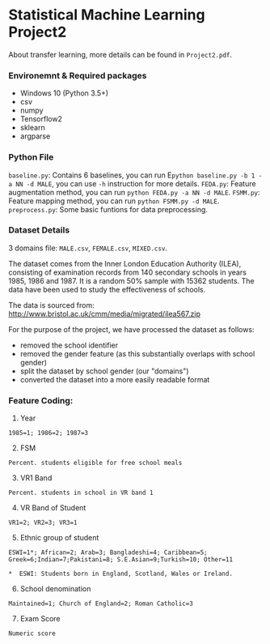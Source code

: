 # Statistical Machine Learning Project2
About transfer learning, more details can be found in `Project2.pdf`.


### Environemnt & Required packages
- Windows 10 (Python 3.5+)
- csv
- numpy
- Tensorflow2
- sklearn
- argparse


### Python File
`baseline.py`: Contains 6 baselines, you can run E`python baseline.py -b 1 -a NN -d MALE`, you can use `-h` instruction for more details.
`FEDA.py`: Feature augmentation method, you can run `python FEDA.py -a NN -d MALE`.
`FSMM.py`: Feature mapping method, you can run `python FSMM.py -d MALE`.
`preprocess.py`: Some basic funtions for data preprocessing.


### Dataset Details
3 domains file: `MALE.csv`, `FEMALE.csv`, `MIXED.csv`.

The dataset comes from the Inner London Education Authority (ILEA), consisting of examination records from 140 secondary schools in years 1985, 1986 and 1987. It is a random 50% sample with 15362 students. The data have been used to study the effectiveness of schools.

The data is sourced from:
    http://www.bristol.ac.uk/cmm/media/migrated/ilea567.zip 

For the purpose of the project, we have processed the dataset as follows:
  - removed the school identifier 
  - removed the gender feature (as this substantially overlaps with school gender)
  - split the dataset by school gender (our "domains")
  - converted the dataset into a more easily readable format


### Feature Coding:
1) Year
```
1985=1; 1986=2; 1987=3
```
2) FSM
```
Percent. students eligible for free school meals
```
3) VR1 Band
```
Percent. students in school in VR band 1
```

4) VR Band of Student
```
VR1=2; VR2=3; VR3=1
```

5) Ethnic group of student
```
ESWI=1*; African=2; Arab=3; Bangladeshi=4; Caribbean=5; Greek=6;Indian=7;Pakistani=8; S.E.Asian=9;Turkish=10; Other=11

*  ESWI: Students born in England, Scotland, Wales or Ireland.
```

6) School denomination
```
Maintained=1; Church of England=2; Roman Catholic=3
```
7) Exam Score
```
Numeric score
```

